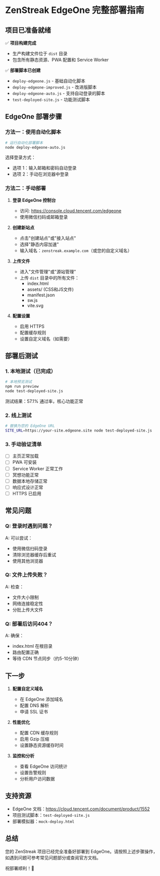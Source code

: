 # ZenStreak EdgeOne 完整部署指南

## 项目已准备就绪

✅ **项目构建完成**
- 生产构建文件位于 `dist` 目录
- 包含所有静态资源、PWA 配置和 Service Worker

✅ **部署脚本已创建**
- `deploy-edgeone.js` - 基础自动化脚本
- `deploy-edgeone-improved.js` - 改进版脚本
- `deploy-edgeone-auto.js` - 支持自动登录的脚本
- `test-deployed-site.js` - 功能测试脚本

## EdgeOne 部署步骤

### 方法一：使用自动化脚本

```bash
# 运行自动化部署脚本
node deploy-edgeone-auto.js
```

选择登录方式：
- 选项 1：输入邮箱和密码自动登录
- 选项 2：手动在浏览器中登录

### 方法二：手动部署

1. **登录 EdgeOne 控制台**
   - 访问: https://console.cloud.tencent.com/edgeone
   - 使用微信扫码或邮箱登录

2. **创建新站点**
   - 点击"创建站点"或"接入站点"
   - 选择"静态内容加速"
   - 输入域名：`zenstreak.example.com`（或您的自定义域名）

3. **上传文件**
   - 进入"文件管理"或"源站管理"
   - 上传 `dist` 目录中的所有文件：
     - index.html
     - assets/ (CSS和JS文件)
     - manifest.json
     - sw.js
     - vite.svg

4. **配置设置**
   - 启用 HTTPS
   - 配置缓存规则
   - 设置自定义域名（如需要）

## 部署后测试

### 1. 本地测试（已完成）
```bash
# 本地预览测试
npm run preview
node test-deployed-site.js
```

测试结果：57.1% 通过率，核心功能正常

### 2. 线上测试
```bash
# 替换为您的 EdgeOne URL
SITE_URL=https://your-site.edgeone.site node test-deployed-site.js
```

### 3. 手动验证清单
- [ ] 主页正常加载
- [ ] PWA 可安装
- [ ] Service Worker 正常工作
- [ ] 冥想功能正常
- [ ] 数据本地存储正常
- [ ] 响应式设计正常
- [ ] HTTPS 已启用

## 常见问题

### Q: 登录时遇到问题？
A: 可以尝试：
- 使用微信扫码登录
- 清除浏览器缓存后重试
- 使用其他浏览器

### Q: 文件上传失败？
A: 检查：
- 文件大小限制
- 网络连接稳定性
- 分批上传大文件

### Q: 部署后访问404？
A: 确保：
- index.html 在根目录
- 路由配置正确
- 等待 CDN 节点同步（约5-10分钟）

## 下一步

1. **配置自定义域名**
   - 在 EdgeOne 添加域名
   - 配置 DNS 解析
   - 申请 SSL 证书

2. **性能优化**
   - 配置 CDN 缓存规则
   - 启用 Gzip 压缩
   - 设置静态资源缓存时间

3. **监控和分析**
   - 查看 EdgeOne 访问统计
   - 设置告警规则
   - 分析用户访问数据

## 支持资源

- EdgeOne 文档：https://cloud.tencent.com/document/product/1552
- 项目测试脚本：`test-deployed-site.js`
- 部署模拟器：`mock-deploy.html`

## 总结

您的 ZenStreak 项目已经完全准备好部署到 EdgeOne。请按照上述步骤操作，如遇到问题可参考常见问题部分或查阅官方文档。

祝部署顺利！🚀